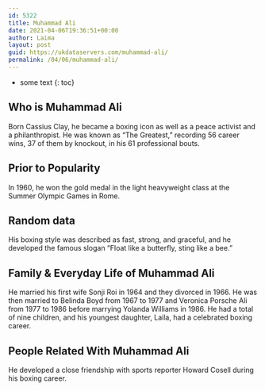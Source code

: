 ```yaml
---
id: 5322
title: Muhammad Ali
date: 2021-04-06T19:36:51+00:00
author: Laima
layout: post
guid: https://ukdataservers.com/muhammad-ali/
permalink: /04/06/muhammad-ali/
---
```


* some text
{: toc}


## Who is Muhammad Ali
                  
                  
                  
Born Cassius Clay, he became a boxing icon as well as a peace activist and a philanthropist. He was known as &#8220;The Greatest,&#8221; recording 56 career wins, 37 of them by knockout, in his 61 professional bouts.
                  
              
            
              
            
                
                
                
## Prior to Popularity
                  
                  
                  
In 1960, he won the gold medal in the light heavyweight class at the Summer Olympic Games in Rome.
                  
              
            
              
            
                
                
                
## Random data
                  
                  
                  
His boxing style was described as fast, strong, and graceful, and he developed the famous slogan &#8220;Float like a butterfly, sting like a bee.&#8221;
                  
              
            
              
            
                
                
                
## Family & Everyday Life of Muhammad Ali
                  
                  
                  
He married his first wife Sonji Roi in 1964 and they divorced in 1966. He was then married to Belinda Boyd from 1967 to 1977 and Veronica Porsche Ali from 1977 to 1986 before marrying Yolanda Williams in 1986. He had a total of nine children, and his youngest daughter, Laila, had a celebrated boxing career.  
                  
              
            
              
            
                
                
                
## People Related With Muhammad Ali
                  
                  
                  
He developed a close friendship with sports reporter Howard Cosell during his boxing career.
                  
              
            
              
            
                
              
            
              
              
            
            
              
            
          
          
          